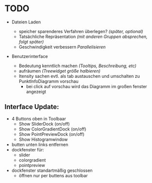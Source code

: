# TODO

- Dateien Laden
	- speicher sparenderes Verfahren überlegen? _(später, optional)_
  - Tatsächliche Repräsentation _(mit anderen Gruppen absprechen, folgt später)_
  - Geschwindigkeit verbessern _Parallelisieren_

- Benutzerinterface
  - Bedeutung kenntlich machen _(Tooltips, Beschreibung, etc)_
  - aufräumen _(Treewidget größe halbieren)_
  - Itensity sachen evtl. als tab austauschen und umschalten zu PunktInfoDiagramm vorschau
    - bei click auf vorschau wird das Diagramm im großen fenster angezeigt

## Interface Update:
  - 4 Buttons oben in Toolbaar
    - Show SliderDock (on/off)
    - Show ColorGradientDock (on/off)
    - Show PointPreviewDock (on/off)
    - Show Histogramwindow
  - butten unten links entfernen
  - dockfenster für:
    - slider
    - colorgradient
    - pointpreview
  - dockfenster standartmäßig geschlossen
    - öffnen nur per buttens aus toolbar